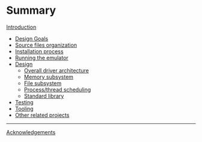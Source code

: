 # Summary

[Introduction](./introduction.md)

- [Design Goals](./design_goals.md)
- [Source files organization](./source_organization.md)
- [Installation process]()
- [Running the emulator]()
- [Design]()
    - [Overall driver architecture]()
    - [Memory subsystem]()
    - [File subsystem]()
    - [Process/thread scheduling]()
    - [Standard library]()
- [Testing]()
- [Tooling]()
- [Other related projects]()

---

[Acknowledgements]()
